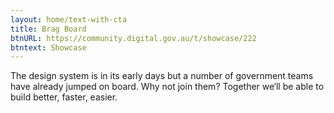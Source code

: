 ```yaml
---
layout: home/text-with-cta
title: Brag Board
btnURL: https://community.digital.gov.au/t/showcase/222
btntext: Showcase
---
```


The design system is in its early days but a number of government teams have already jumped on board. Why not join them? Together we‘ll be able to build better, faster, easier.
